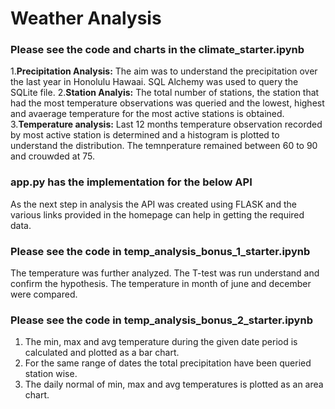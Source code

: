 # Weather Analysis

### Please see the code and charts in the climate_starter.ipynb
  1.**Precipitation Analysis:** The aim was to understand the precipitation over the last year in Honolulu Hawaai. SQL Alchemy was used to query the SQLite file.
  2.**Station Analyis:** The total number of stations, the station that had the most temperature observations was queried and the lowest, highest and avaerage temperature for the   most active stations is obtained.
  3.**Temperature analysis:** Last 12 months temperature observation recorded by most active station is determined and a histogram is plotted to understand the distribution. The     temnperature remained between 60 to 90 and crouwded at 75.
  
  

### app.py has the implementation for the below API
  As the next step in analysis the API was created using FLASK and the various links provided in the homepage can help in getting the required data.

### Please see the code in temp_analysis_bonus_1_starter.ipynb
  The temperature was further analyzed. The T-test was run understand and confirm the hypothesis. The temperature in month of june and december were compared.
 
### Please see the code in temp_analysis_bonus_2_starter.ipynb
  1. The min, max and avg temperature during the given date period is calculated and plotted as a bar chart.
  2. For the same range of dates the total precipitation have been queried station wise.
  3. The daily normal of min, max and avg temperatures is plotted as an area chart.






  
